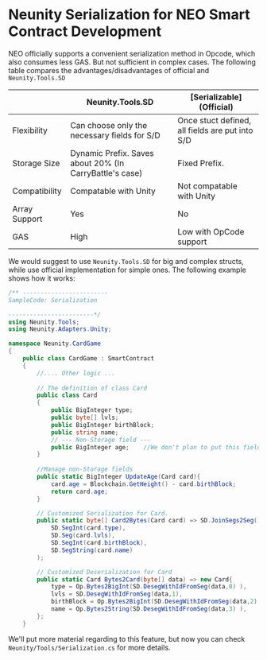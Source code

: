 # Neunity Serialization for NEO Smart Contract Development

NEO officially supports a convenient serialization method in Opcode, which also consumes less GAS. But not sufficient in complex cases. The following table compares the advantages/disadvantages of official and `Neunity.Tools.SD`

|               | Neunity.Tools.SD                                        | [Serializable] (Official)                       |
| ------------- | ------------------------------------------------------- | ----------------------------------------------- |
| Flexibility   | Can choose only the necessary fields for S/D            | Once stuct defined, all fields are put into S/D |
| Storage Size  | Dynamic Prefix. Saves about 20% (In CarryBattle's case) | Fixed Prefix.                                   |
| Compatibility | Compatable with Unity                                   | Not compatable with Unity                       |
| Array Support | Yes                                                     | No                                              |
| GAS           | High                                                    | Low with OpCode support                         |

We would suggest to use `Neunity.Tools.SD` for big and complex structs, while use official implementation for simple ones. The following example shows how it works:

```cs
/** ------------------------
SampleCode: Serialization

------------------------*/
using Neunity.Tools; 
using Neunity.Adapters.Unity; 

namespace Neunity.CardGame
{
    public class CardGame : SmartContract
    {
    	//.... Other logic ...
    	
    	// The definition of class Card
        public class Card
        {
            public BigInteger type;   
            public byte[] lvls;
            public BigInteger birthBlock;
            public string name;
            // --- Non-Storage field ---
            public BigInteger age;    //We don't plan to put this field in blockchain storage
        }
        
        //Manage non-Storage fields
        public static BigInteger UpdateAge(Card card){
            card.age = Blockchain.GetHeight() - card.birthBlock;
            return card.age;
        }

        // Customized Serialization for Card.
        public static byte[] Card2Bytes(Card card) => SD.JoinSegs2Seg(
            SD.SegInt(card.type),
            SD.Seg(card.lvls),
            SD.SegInt(card.birthBlock),
            SD.SegString(card.name)
        );

        // Customized Deserialization for Card
        public static Card Bytes2Card(byte[] data) => new Card{
            type = Op.Bytes2BigInt(SD.DesegWithIdFromSeg(data,0) ),
            lvls = SD.DesegWithIdFromSeg(data,1),
            birthBlock = Op.Bytes2BigInt(SD.DesegWithIdFromSeg(data,2) ),
            name = Op.Bytes2String(SD.DesegWithIdFromSeg(data,3) ),
        };
    }
```

We'll put more material regarding to this feature, but now you can check  `Neunity/Tools/Serialization.cs` for more details.